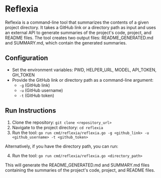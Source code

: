 # Reflexia

Reflexia is a command-line tool that summarizes the contents of a given project directory. It takes a GitHub link or a directory path as input and uses an external API to generate summaries of the project's code, project, and README files. The tool creates two output files: README_GENERATED.md and SUMMARY.md, which contain the generated summaries.

## Configuration

- Set the environment variables: PWD, HELPER_URL, MODEL, API_TOKEN, GH_TOKEN
- Provide the GitHub link or directory path as a command-line argument:
    - `-g` (GitHub link)
    - `-u` (GitHub username)
    - `-t` (GitHub token)

## Run Instructions

1. Clone the repository: `git clone <repository_url>`
2. Navigate to the project directory: `cd reflexia`
3. Run the tool: `go run cmd/reflexia/reflexia.go -g <github_link> -u <github_username> -t <github_token>`

Alternatively, if you have the directory path, you can run:

4. Run the tool: `go run cmd/reflexia/reflexia.go <directory_path>`

This will generate the README_GENERATED.md and SUMMARY.md files containing the summaries of the project's code, project, and README files.
